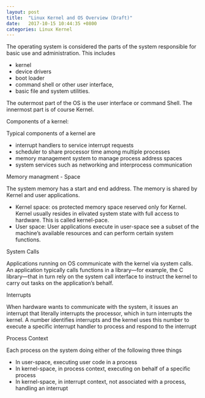 ```yaml
---
layout: post
title:  "Linux Kernel and OS Overview (Draft)"
date:   2017-10-15 10:44:35 +0800
categories: Linux Kernel
---
```

The operating system is considered the parts of the system responsible for basic use and administration. This includes 
 -  kernel 
 -  device drivers
 -  boot loader
 -  command shell or other user interface,
 -   basic file and system utilities. 

The outermost part of the OS is the user interface or command Shell. The innermost part is of course Kernel.

Components of a kernel:

Typical components of a kernel are 
   - interrupt handlers to service interrupt requests
   - scheduler to share processor time among multiple processes
   - memory management system to manage process address spaces
   - system services such as networking and interprocess communication

Memory managment - Space
 
 The system memory has a start and end address. The memory is shared by Kernel and user applications. 

  - Kernel space: os protected memory space reserved only for  Kernel. Kernel usually resides in elivated system state with full access to hardware. This is called kernel-pace. 
  - User space: User applications execute in user-space see a subset of the machine’s available resources and can perform certain system functions.

System Calls

Applications running on OS communicate with the kernel via system calls. An application typically calls functions in a library—for example, the C library—that in turn rely on the system call interface to instruct the kernel to carry out tasks on the application’s behalf.

Interrupts

When hardware wants to communicate with the system, it issues an interrupt that literally interrupts the processor, which in turn interrupts the kernel. A number identifies interrupts and the kernel uses this number to execute a specific interrupt handler to process and respond to the interrupt

Process Context

Each process on the system doing either of the following three things  
   - In user-space, executing user code in a process
   - In kernel-space, in process context, executing on behalf of a specific process
   - In kernel-space, in interrupt context, not associated with a process, handling an interrupt

